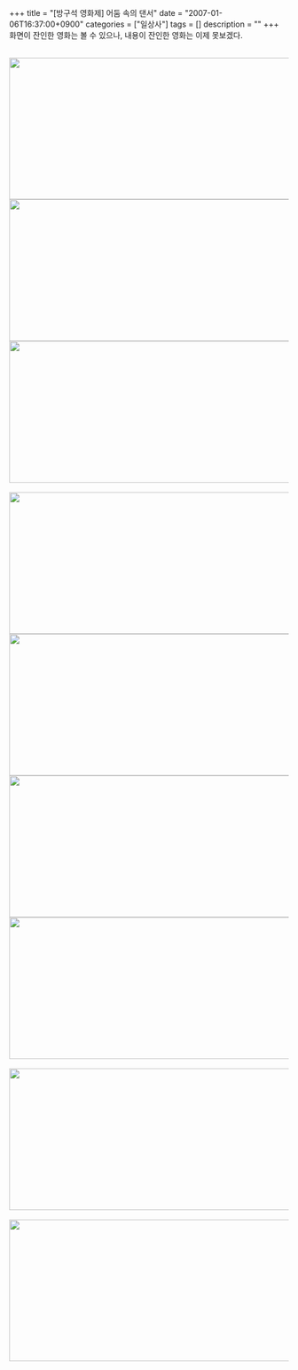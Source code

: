 +++
title = "[방구석 영화제] 어둠 속의 댄서"
date = "2007-01-06T16:37:00+0900"
categories = ["일상사"]
tags = []
description = ""
+++
<span class="copyright_entry" style="display:block;" title="[방구석 영화제] 어둠 속의 댄서@@**@@http://shed.egloos.com/1485368"></span>화면이 잔인한 영화는 볼 수 있으나, 내용이 잔인한 영화는 이제 못보겠다.
<br>
<br>
<div style="text-align:center">
 <img class="image_mid" border="0" onmouseover="this.style.cursor='pointer'" alt="" src="/attachment/1485368_1.jpg" width="600" height="255" onclick="Control.Modal.openDialog(this, event, 'http://pds3.egloos.com/pds/200701/06/82/a0003782_04010148.jpg', 640, 272);">
</div>
<div style="text-align:center">
 <img class="image_mid" border="0" onmouseover="this.style.cursor='pointer'" alt="" src="/attachment/1485368_2.jpg" width="600" height="255" onclick="Control.Modal.openDialog(this, event, 'http://pds3.egloos.com/pds/200701/06/82/a0003782_04011876.jpg', 640, 272);">
</div>
<div style="text-align:center">
 <img class="image_mid" border="0" onmouseover="this.style.cursor='pointer'" alt="" src="/attachment/1485368_3.jpg" width="600" height="255" onclick="Control.Modal.openDialog(this, event, 'http://pds3.egloos.com/pds/200701/06/82/a0003782_04012695.jpg', 640, 272);">
</div>
<br>
<div style="text-align:center">
 <img class="image_mid" border="0" onmouseover="this.style.cursor='pointer'" alt="" src="/attachment/1485368_4.jpg" width="600" height="255" onclick="Control.Modal.openDialog(this, event, 'http://pds3.egloos.com/pds/200701/06/82/a0003782_04013528.jpg', 640, 272);">
</div>
<div style="text-align:center">
 <img class="image_mid" border="0" onmouseover="this.style.cursor='pointer'" alt="" src="/attachment/1485368_5.jpg" width="600" height="255" onclick="Control.Modal.openDialog(this, event, 'http://pds4.egloos.com/pds/200701/06/82/a0003782_04014332.jpg', 640, 272);">
</div>
<div style="text-align:center">
 <img class="image_mid" border="0" onmouseover="this.style.cursor='pointer'" alt="" src="/attachment/1485368_6.jpg" width="600" height="255" onclick="Control.Modal.openDialog(this, event, 'http://pds3.egloos.com/pds/200701/06/82/a0003782_04015036.jpg', 640, 272);">
</div>
<div style="text-align:center">
 <img class="image_mid" border="0" onmouseover="this.style.cursor='pointer'" alt="" src="/attachment/1485368_7.jpg" width="600" height="255" onclick="Control.Modal.openDialog(this, event, 'http://pds4.egloos.com/pds/200701/06/82/a0003782_04013678.jpg', 640, 272);">
</div>
<br>
<div style="text-align:center">
 <img class="image_mid" border="0" onmouseover="this.style.cursor='pointer'" alt="" src="/attachment/1485368_8.jpg" width="600" height="255" onclick="Control.Modal.openDialog(this, event, 'http://pds3.egloos.com/pds/200701/06/82/a0003782_04014984.jpg', 640, 272);">
</div>
<br>
<div style="text-align:center">
 <img class="image_mid" border="0" onmouseover="this.style.cursor='pointer'" alt="" src="/attachment/1485368_9.jpg" width="600" height="255" onclick="Control.Modal.openDialog(this, event, 'http://pds4.egloos.com/pds/200701/06/82/a0003782_04015699.jpg', 640, 272);">
</div>
<br>
<br>
<br> 
<!--
       <rdf:RDF xmlns:rdf="http://www.w3.org/1999/02/22-rdf-syntax-ns#"
		    xmlns:dc="http://purl.org/dc/elements/1.1/"
		    xmlns:trackback="http://madskills.com/public/xml/rss/module/trackback/">
       <rdf:Description
	        rdf:about="http://shed.egloos.com/1485368"
	        dc:identifier="http://shed.egloos.com/1485368"
	        dc:title="[방구석 영화제] 어둠 속의 댄서"
	        trackback:ping="http://shed.egloos.com/tb/1485368"/>
       </rdf:RDF>
       -->

<ul></ul>